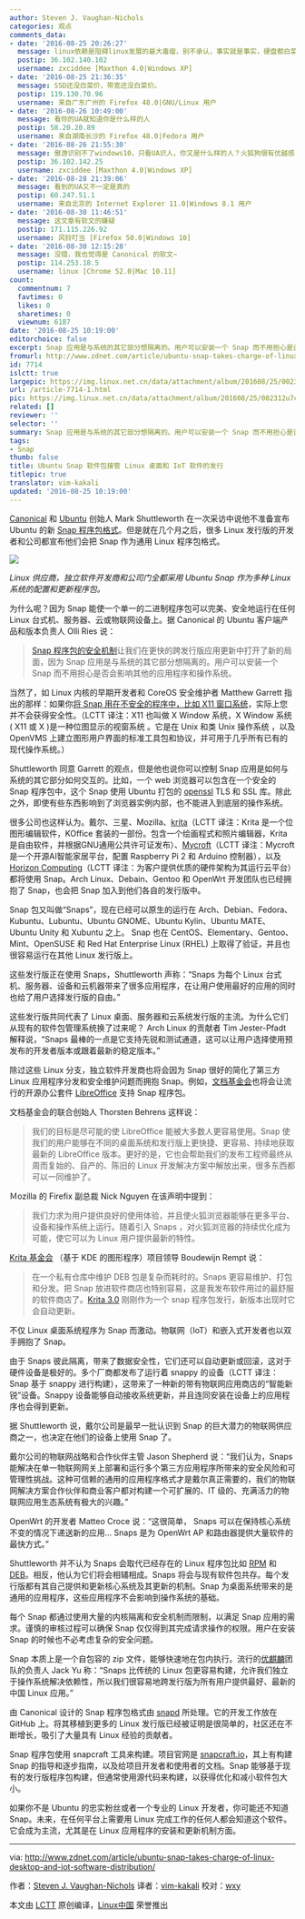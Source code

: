 ```yaml
---
author: Steven J. Vaughan-Nichols
categories: 观点
comments_data:
- date: '2016-08-25 20:26:27'
  message: linux依赖是阻碍linux发展的最大毒瘤，别不承认，事实就是事实，硬盘都白菜价了，别说防止重复造轮子！
  postip: 36.102.140.102
  username: zxciddee [Maxthon 4.0|Windows XP]
- date: '2016-08-25 21:36:35'
  message: SSD还没白菜价，带宽还没白菜价。
  postip: 119.130.70.96
  username: 来自广东广州的 Firefox 48.0|GNU/Linux 用户
- date: '2016-08-26 10:49:00'
  message: 看你的UA就知道你是什么样的人
  postip: 58.20.20.89
  username: 来自湖南长沙的 Firefox 48.0|Fedora 用户
- date: '2016-08-26 21:55:30'
  message: 傲游识别不了windows10，只看UA识人，你又是什么样的人？火狐狗很有优越感？
  postip: 36.102.142.25
  username: zxciddee [Maxthon 4.0|Windows XP]
- date: '2016-08-28 21:39:06'
  message: 看到的UA又不一定是真的
  postip: 60.247.51.1
  username: 来自北京的 Internet Explorer 11.0|Windows 8.1 用户
- date: '2016-08-30 11:46:51'
  message: 这文章有软文的嫌疑
  postip: 171.115.226.92
  username: 风铃叮当 [Firefox 50.0|Windows 10]
- date: '2016-08-30 12:15:28'
  message: 没错，我也觉得是 Canonical 的软文~
  postip: 114.253.18.5
  username: linux [Chrome 52.0|Mac 10.11]
count:
  commentnum: 7
  favtimes: 0
  likes: 0
  sharetimes: 0
  viewnum: 6187
date: '2016-08-25 10:19:00'
editorchoice: false
excerpt: Snap 应用是与系统的其它部分想隔离的。用户可以安装一个 Snap 而不用担心是否会影响其他的应用程序和操作系统。
fromurl: http://www.zdnet.com/article/ubuntu-snap-takes-charge-of-linux-desktop-and-iot-software-distribution/
id: 7714
islctt: true
largepic: https://img.linux.net.cn/data/attachment/album/201608/25/002312u7c5joy4qcjrorf7.jpg
url: /article-7714-1.html
pic: https://img.linux.net.cn/data/attachment/album/201608/25/002312u7c5joy4qcjrorf7.jpg.thumb.jpg
related: []
reviewer: ''
selector: ''
summary: Snap 应用是与系统的其它部分想隔离的。用户可以安装一个 Snap 而不用担心是否会影响其他的应用程序和操作系统。
tags:
- Snap
thumb: false
title: Ubuntu Snap 软件包接管 Linux 桌面和 IoT 软件的发行
titlepic: true
translator: vim-kakali
updated: '2016-08-25 10:19:00'
---
```


[Canonical](http://www.canonical.com/) 和 [Ubuntu](http://www.ubuntu.com/) 创始人 Mark Shuttleworth 在一次采访中说他不准备宣布 Ubuntu 的新  [Snap 程序包格式](https://insights.ubuntu.com/2016/04/13/snaps-for-classic-ubuntu/)。但是就在几个月之后，很多 Linux 发行版的开发者和公司都宣布他们会把 Snap 作为通用 Linux 程序包格式。


![](/data/attachment/album/201608/25/002312u7c5joy4qcjrorf7.jpg)


*Linux 供应商，独立软件开发商和公司门全都采用 Ubuntu Snap 作为多种 Linux 系统的配置和更新程序包。*


为什么呢？因为 Snap 能使一个单一的二进制程序包可以完美、安全地运行在任何 Linux 台式机、服务器、云或物联网设备上。据 Canonical 的 Ubuntu 客户端产品和版本负责人 Olli Ries 说：



> 
> [Snap 程序包的安全机制](https://insights.ubuntu.com/2016/04/13/snaps-for-classic-ubuntu/)让我们在更快的跨发行版应用更新中打开了新的局面，因为 Snap 应用是与系统的其它部分想隔离的。用户可以安装一个 Snap 而不用担心是否会影响其他的应用程序和操作系统。
> 
> 
> 


当然了，如 Linux 内核的早期开发者和 CoreOS 安全维护者 Matthew Garrett 指出的那样：如果你[将 Snap 用在不安全的程序中，比如 X11 窗口系统](http://www.zdnet.com/article/linux-expert-matthew-garrett-ubuntu-16-04s-new-snap-format-is-a-security-risk/)，实际上您并不会获得安全性。（LCTT 译注：X11 也叫做 X Window 系统，X Window 系统 ( X11 或 X )是一种位图显示的视窗系统 。它是在 Unix 和类 Unix 操作系统 ，以及 OpenVMS 上建立图形用户界面的标准工具包和协议，并可用于几乎所有已有的现代操作系统。）


Shuttleworth 同意 Garrett 的观点，但是他也说你可以控制 Snap 应用是如何与系统的其它部分如何交互的。比如，一个 web 浏览器可以包含在一个安全的 Snap 程序包中，这个 Snap 使用 Ubuntu 打包的 [openssl](https://www.openssl.org/) TLS 和 SSL 库。除此之外，即使有些东西影响到了浏览器实例内部，也不能进入到底层的操作系统。


很多公司也这样认为。戴尔、三星、Mozilla、[krita](https://krita.org/en/)（LCTT 译注：Krita 是一个位图形编辑软件，KOffice 套装的一部份。包含一个绘画程式和照片编辑器，Krita 是自由软件，并根据GNU通用公共许可证发布）、[Mycroft](https://mycroft.ai/)（LCTT 译注：Mycroft 是一个开源AI智能家居平台，配置 Raspberry Pi 2 和 Arduino 控制器），以及 [Horizon Computing](http://www.horizon-computing.com/)（LCTT 译注：为客户提供优质的硬件架构为其运行云平台）都将使用 Snap。Arch Linux、Debain、Gentoo 和 OpenWrt 开发团队也已经拥抱了 Snap，也会把 Snap 加入到他们各自的发行版中。


Snap 包又叫做“Snaps”，现在已经可以原生的运行在 Arch、Debian、Fedora、Kubuntu、Lubuntu、Ubuntu GNOME、Ubuntu Kylin、Ubuntu MATE、Ubuntu Unity 和 Xubuntu 之上。 Snap 也在 CentOS、Elementary、Gentoo、Mint、OpenSUSE 和 Red Hat Enterprise Linux (RHEL) 上取得了验证，并且也很容易运行在其他 Linux 发行版上。


这些发行版正在使用 Snaps，Shuttleworth 声称：“Snaps 为每个 Linux 台式机、服务器、设备和云机器带来了很多应用程序，在让用户使用最好的应用的同时也给了用户选择发行版的自由。”


这些发行版共同代表了 Linux 桌面、服务器和云系统发行版的主流。为什么它们从现有的软件包管理系统换了过来呢？ Arch Linux 的贡献者 Tim Jester-Pfadt 解释说，“Snaps 最棒的一点是它支持先锐和测试通道，这可以让用户选择使用预发布的开发者版本或跟着最新的稳定版本。”


除过这些 Linux 分支，独立软件开发商也将会因为 Snap 很好的简化了第三方 Linux 应用程序分发和安全维护问题而拥抱 Snap。例如，[文档基金会](https://www.documentfoundation.org/)也将会让流行的开源办公套件 [LibreOffice](https://www.libreoffice.org/download/libreoffice-fresh/) 支持 Snap 程序包。


文档基金会的联合创始人 Thorsten Behrens 这样说：



> 
> 我们的目标是尽可能的使 LibreOffice 能被大多数人更容易使用。Snap 使我们的用户能够在不同的桌面系统和发行版上更快捷、更容易、持续地获取最新的 LibreOffice 版本。更好的是，它也会帮助我们的发布工程师最终从周而复始的、自产的、陈旧的 Linux 开发解决方案中解放出来，很多东西都可以一同维护了。
> 
> 
> 


Ｍozilla 的 Firefix 副总裁 Nick Nguyen 在该声明中提到：



> 
> 我们力求为用户提供良好的使用体验，并且使火狐浏览器能够在更多平台、设备和操作系统上运行。随着引入 Snaps ，对火狐浏览器的持续优化成为可能，使它可以为 Linux 用户提供最新的特性。
> 
> 
> 


[Krita 基金会](https://krita.org/en/about/krita-foundation/) （基于 KDE 的图形程序）项目领导 Boudewijn Rempt 说：



> 
> 在一个私有仓库中维护 DEB 包是复杂而耗时的。Snaps 更容易维护、打包和分发。把 Snap 放进软件商店也特别容易，这是我发布软件用过的最舒服的软件商店了。[Krita 3.0](https://krita.org/en/item/krita-3-0-released/) 刚刚作为一个 snap 程序包发行，新版本出现时它会自动更新。
> 
> 
> 


不仅 Linux 桌面系统程序为 Snap 而激动。物联网（IoT）和嵌入式开发者也以双手拥抱了 Snap。


由于 Snaps 彼此隔离，带来了数据安全性，它们还可以自动更新或回滚，这对于硬件设备是极好的。多个厂商都发布了运行着 snappy 的设备（LCTT 译注：Snap 基于 snappy 进行构建），这带来了一种新的带有物联网应用商店的“智能新锐”设备。Snappy 设备能够自动接收系统更新，并且连同安装在设备上的应用程序也会得到更新。


据 Shuttleworth 说，戴尔公司是最早一批认识到 Snap 的巨大潜力的物联网供应商之一，也决定在他们的设备上使用 Snap 了。


戴尔公司的物联网战略和合作伙伴主管 Jason Shepherd 说：“我们认为，Snaps 能解决在单一物联网网关上部署和运行多个第三方应用程序所带来的安全风险和可管理性挑战。这种可信赖的通用的应用程序格式才是戴尔真正需要的，我们的物联网解决方案合作伙伴和商业客户都对构建一个可扩展的、IT 级的、充满活力的物联网应用生态系统有极大的兴趣。”


OpenWrt 的开发者 Matteo Croce 说：“这很简单， Snaps 可以在保持核心系统不变的情况下递送新的应用... Snaps 是为 OpenWrt AP 和路由器提供大量软件的最快方式。”


Shuttleworth 并不认为 Snaps 会取代已经存在的 Linux 程序包比如 [RPM](http://rpm5.org/) 和 [DEB](https://www.debian.org/doc/manuals/debian-faq/ch-pkg_basics.en.html)。相反，他认为它们将会相辅相成。Snaps 将会与现有软件包共存。每个发行版都有其自己提供和更新核心系统及其更新的机制。Snap 为桌面系统带来的是通用的应用程序，这些应用程序不会影响到操作系统的基础。


每个 Snap 都通过使用大量的内核隔离和安全机制而限制，以满足 Snap 应用的需求。谨慎的审核过程可以确保 Snap 仅仅得到其完成请求操作的权限。用户在安装 Snap 的时候也不必考虑复杂的安全问题。


Snap 本质上是一个自包容的 zip 文件，能够快速地在包内执行。流行的[优麒麟](http://www.ubuntu.com/desktop/ubuntu-kylin)团队的负责人 Jack Yu 称：“Snaps 比传统的 Linux 包更容易构建，允许我们独立于操作系统解决依赖性，所以我们很容易地跨发行版为所有用户提供最好、最新的中国 Linux 应用。”


由 Canonical 设计的 Snap 程序包格式由 [snapd](https://launchpad.net/ubuntu/+source/snapd) 所处理。它的开发工作放在 GitHub 上。将其移植到更多的 Linux 发行版已经被证明是很简单的，社区还在不断增长，吸引了大量具有 Linux 经验的贡献者。


Snap 程序包使用 snapcraft 工具来构建。项目官网是 [snapcraft.io](http://snapcraft.io/)，其上有构建 Snap 的指导和逐步指南，以及给项目开发者和使用者的文档。Snap 能够基于现有的发行版程序包构建，但通常使用源代码来构建，以获得优化和减小软件包大小。


如果你不是 Ubuntu 的忠实粉丝或者一个专业的 Linux 开发者，你可能还不知道 Snap。未来，在任何平台上需要用 Linux 完成工作的任何人都会知道这个软件。它会成为主流，尤其是在 Linux 应用程序的安装和更新机制方面。




---


via: <http://www.zdnet.com/article/ubuntu-snap-takes-charge-of-linux-desktop-and-iot-software-distribution/>


作者：[Steven J. Vaughan-Nichols](http://www.zdnet.com/meet-the-team/us/steven-j-vaughan-nichols/) 译者：[vim-kakali](https://github.com/vim-kakali) 校对：[wxy](https://github.com/wxy)


本文由 [LCTT](https://github.com/LCTT/TranslateProject) 原创编译，[Linux中国](https://linux.cn/) 荣誉推出